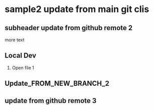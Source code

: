 # sample2 update from main git clis

## subheader update from github remote 2

more text

## Local Dev

1. Open file 1

## Update_FROM_NEW_BRANCH_2
## update from github remote 3
